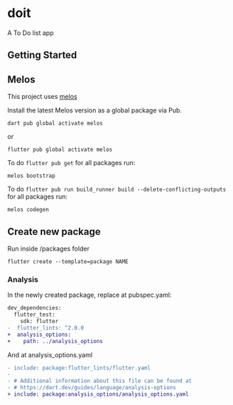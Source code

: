 # doit

A To Do list app

## Getting Started

## Melos
This project uses [melos](https://pub.dev/packages/melos)

Install the latest Melos version as a global package via Pub.
```shell
dart pub global activate melos
```
or

```shell
flutter pub global activate melos
```

To do `flutter pub get` for all packages run:
```shell
melos bootstrap
```

To do `flutter pub run build_runner build --delete-conflicting-outputs` for all packages run:
```shell
melos codegen
```


## Create new package

Run inside /packages folder
```shell
flutter create --template=package NAME
```

### Analysis

In the newly created package, replace at pubspec.yaml:
```diff
dev_dependencies:
  flutter_test:
    sdk: flutter
-  flutter_lints: ^2.0.0
+  analysis_options:
+    path: ../analysis_options
```

And at analysis_options.yaml
```diff
- include: package:flutter_lints/flutter.yaml
-
- # Additional information about this file can be found at
- # https://dart.dev/guides/language/analysis-options
+ include: package:analysis_options/analysis_options.yaml
```